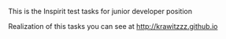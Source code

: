 This is the Inspirit test tasks for junior developer position

Realization of this tasks you can see at http://krawitzzz.github.io
